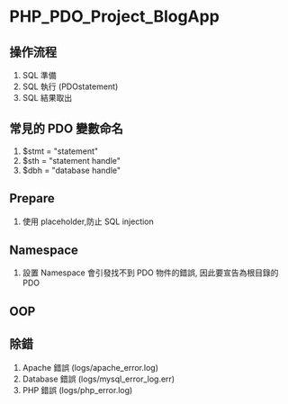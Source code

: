 # PHP_PDO_Project_BlogApp

## 操作流程

1. SQL 準備
2. SQL 執行 (PDOstatement)
3. SQL 結果取出

## 常見的 PDO 變數命名

1. $stmt = "statement"
2. $sth = "statement handle"
3. $dbh = "database handle"

## Prepare

1. 使用 placeholder,防止 SQL injection

## Namespace

1. 設置 Namespace 會引發找不到 PDO 物件的錯誤, 因此要宣告為根目錄的 PDO

## OOP

## 除錯

1. Apache 錯誤 (logs/apache_error.log)
2. Database 錯誤 (logs/mysql_error_log.err)
3. PHP 錯誤 (logs/php_error.log)
